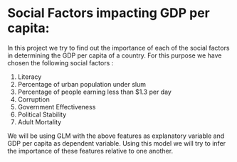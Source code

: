 # Social Factors impacting GDP per capita:

In this project we try to find out the importance of each of the social factors in determining the GDP per capita of a country. For this purpose we have chosen the following social factors :

1. Literacy
2. Percentage of urban population under slum
3. Percentage of people earning less than $1.3 per day
4. Corruption
5. Government Effectiveness
6. Political Stability
7. Adult Mortality

We will be using GLM with the above features as explanatory variable and GDP per capita as dependent variable. Using this model we will try to infer the importance of these features relative to one another.
